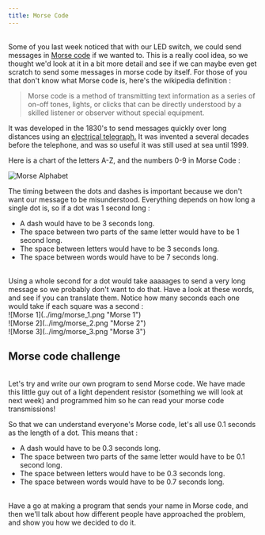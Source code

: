 ```yaml
---
title: Morse Code
---
```


<br>
Some of you last week noticed that with our LED switch, we could send messages in <a href="http://en.wikipedia.org/wiki/Morse_code">Morse code</a> if we wanted to. This is a really cool idea, so we thought we'd look at it in a bit more detail and see if we can maybe even get scratch to send some messages in morse code by itself. For those of you that don't know what Morse code is, here's the wikipedia definition : 

> Morse code is a method of transmitting text information as a series of on-off tones, lights, or clicks that can be directly understood by a skilled listener or observer without special equipment.

It was developed in the 1830's to send messages quickly over long distances using an <a href="http://en.wikipedia.org/wiki/Electrical_telegraph">electrical telegraph.</a> It was invented a several decades before the telephone, and was so useful it was still used at sea until 1999. 


Here is a chart of the letters A-Z, and the numbers 0-9 in Morse Code :

![Morse Alphabet](../img/International_Morse_Code.png "Morse Alphabet")

The timing between the dots and dashes is important because we don't want our message to be misunderstood. Everything depends on how long a single dot is, so if a dot was 1 second long : 

- A dash would have to be 3 seconds long.
- The space between two parts of the same letter would have to be 1 second long.
- The space between letters would have to be 3 seconds long.
- The space between words would have to be 7 seconds long.

<br>
Using a whole second for a dot would take aaaaages to send a very long message so we probably don't want to do that. Have a look at these words, and see if you can translate them. Notice how many seconds each one would take if each square was a second : 

<br>
![Morse 1](../img/morse_1.png "Morse 1")
<br>
![Morse 2](../img/morse_2.png "Morse 2")
<br>
![Morse 3](../img/morse_3.png "Morse 3")

## Morse code challenge

<br>
Let's try and write our own program to send Morse code. We have made this little guy out of a light dependent resistor (something we will look at next week) and programmed him so he can read your morse code transmissions!

So that we can understand everyone's Morse code, let's all use 0.1 seconds as the length of a dot. This means that :

- A dash would have to be 0.3 seconds long.
- The space between two parts of the same letter would have to be 0.1 second long.
- The space between letters would have to be 0.3 seconds long.
- The space between words would have to be 0.7 seconds long.

<br>
Have a go at making a program that sends your name in Morse code, and then we'll talk about how different people have approached the problem, and show you how we decided to do it.

